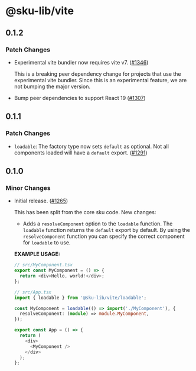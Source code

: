 # @sku-lib/vite

## 0.1.2

### Patch Changes

- Experimental vite bundler now requires vite v7. ([#1346](https://github.com/seek-oss/sku/pull/1346))

  This is a breaking peer dependency change for projects that use the experimental vite bundler. Since this is an experimental feature, we are not bumping the major version.

- Bump peer dependencies to support React 19 ([#1307](https://github.com/seek-oss/sku/pull/1307))

## 0.1.1

### Patch Changes

- `loadable`: The factory type now sets `default` as optional. Not all components loaded will have a `default` export. ([#1291](https://github.com/seek-oss/sku/pull/1291))

## 0.1.0

### Minor Changes

- Initial release. ([#1265](https://github.com/seek-oss/sku/pull/1265))

  This has been split from the core sku code. New changes:
  - Adds a `resolveComponent` option to the `loadable` function. The `loadable` function returns the `default` export by default. By using the `resolveComponent` function you can specify the correct component for `loadable` to use.

  **EXAMPLE USAGE:**

  ```typescript
  // src/MyComponent.tsx
  export const MyComponent = () => {
    return <div>Hello, world!</div>;
  };

  // src/App.tsx
  import { loadable } from '@sku-lib/vite/loadable';

  const MyComponent = loadable(() => import('./MyComponent'), {
    resolveComponent: (module) => module.MyComponent,
  });

  export const App = () => {
    return (
      <div>
        <MyComponent />
      </div>
    );
  };
  ```
